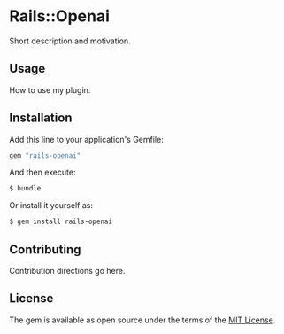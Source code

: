 # Rails::Openai
Short description and motivation.

## Usage
How to use my plugin.

## Installation
Add this line to your application's Gemfile:

```ruby
gem "rails-openai"
```

And then execute:
```bash
$ bundle
```

Or install it yourself as:
```bash
$ gem install rails-openai
```

## Contributing
Contribution directions go here.

## License
The gem is available as open source under the terms of the [MIT License](https://opensource.org/licenses/MIT).
